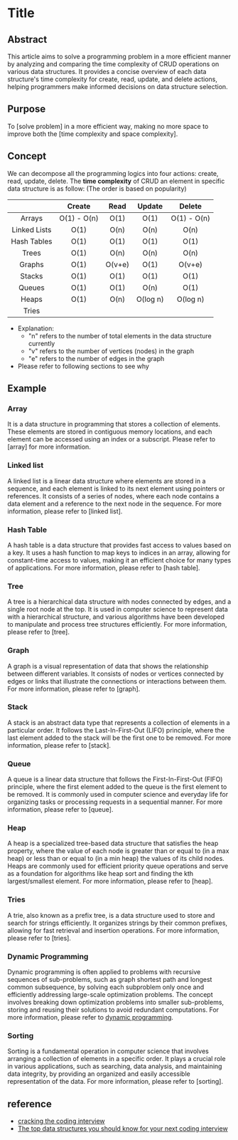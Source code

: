 # Title

## Abstract

This article aims to solve a programming problem in a more efficient manner by analyzing and comparing the time complexity of CRUD operations on various data structures. It provides a concise overview of each data structure's time complexity for create, read, update, and delete actions, helping programmers make informed decisions on data structure selection.

## Purpose

To [solve problem] in a more efficient way, making no more space to improve both the [time complexity and space complexity].

## Concept

We can decompose all the programming logics into four actions: create, read, update, delete. The **time complexity** of CRUD an element in specific data structure is as follow: (The order is based on popularity)

|  | Create | Read | Update | Delete |
|:-:|:-:|:-:|:-:|:-:|
| Arrays | O(1) - O(n) | O(1) | O(1) | O(1) - O(n) |
| Linked Lists | O(1) | O(n) | O(n) | O(n) |
| Hash Tables | O(1) | O(1) | O(1) | O(1) |
| Trees | O(1) | O(n) | O(n) | O(n) |
| Graphs | O(1) | O(v+e) | O(1) | O(v+e) |
| Stacks | O(1) | O(1) | O(1) | O(1) |
| Queues | O(1) | O(1) | O(n) | O(1) |
| Heaps | O(1) | O(n) | O(log n) | O(log n) |
| Tries |

* Explanation:
  * "n" refers to the number of total elements in the data structure currently
  * "v" refers to the number of vertices (nodes) in the graph
  * "e" refers to the number of edges in the graph
* Please refer to following sections to see why

## Example

### Array

It is a data structure in programming that stores a collection of elements. These elements are stored in contiguous memory locations, and each element can be accessed using an index or a subscript. Please refer to [array] for more information.

### Linked list

A linked list is a linear data structure where elements are stored in a sequence, and each element is linked to its next element using pointers or references. It consists of a series of nodes, where each node contains a data element and a reference to the next node in the sequence. For more information, please refer to [linked list].

### Hash Table

A hash table is a data structure that provides fast access to values based on a key. It uses a hash function to map keys to indices in an array, allowing for constant-time access to values, making it an efficient choice for many types of applications. For more information, please refer to [hash table].

### Tree

A tree is a hierarchical data structure with nodes connected by edges, and a single root node at the top. It is used in computer science to represent data with a hierarchical structure, and various algorithms have been developed to manipulate and process tree structures efficiently. For more information, please refer to [tree].

### Graph

A graph is a visual representation of data that shows the relationship between different variables. It consists of nodes or vertices connected by edges or links that illustrate the connections or interactions between them. For more information, please refer to [graph].

### Stack

A stack is an abstract data type that represents a collection of elements in a particular order. It follows the Last-In-First-Out (LIFO) principle, where the last element added to the stack will be the first one to be removed. For more information, please refer to [stack].

### Queue

A queue is a linear data structure that follows the First-In-First-Out (FIFO) principle, where the first element added to the queue is the first element to be removed. It is commonly used in computer science and everyday life for organizing tasks or processing requests in a sequential manner. For more information, please refer to [queue].

### Heap

A heap is a specialized tree-based data structure that satisfies the heap property, where the value of each node is greater than or equal to (in a max heap) or less than or equal to (in a min heap) the values of its child nodes. Heaps are commonly used for efficient priority queue operations and serve as a foundation for algorithms like heap sort and finding the kth largest/smallest element. For more information, please refer to [heap].

### Tries

A trie, also known as a prefix tree, is a data structure used to store and search for strings efficiently. It organizes strings by their common prefixes, allowing for fast retrieval and insertion operations. For more information, please refer to [tries].

### Dynamic Programming

Dynamic programming is often applied to problems with recursive sequences of sub-problems, such as graph shortest path and longest common subsequence, by solving each subproblem only once and efficiently addressing large-scale optimization problems. The concept involves breaking down optimization problems into smaller sub-problems, storing and reusing their solutions to avoid redundant computations. For more information, please refer to [dynamic programming](/blog/software/dsa/dynamic-programming).

### Sorting

Sorting is a fundamental operation in computer science that involves arranging a collection of elements in a specific order. It plays a crucial role in various applications, such as searching, data analysis, and maintaining data integrity, by providing an organized and easily accessible representation of the data. For more information, please refer to [sorting].

## reference

* [cracking the coding interview](https://www.amazon.com/Cracking-Coding-Interview-Programming-Questions/dp/0984782850)
* [The top data structures you should know for your next coding interview](https://www.freecodecamp.org/news/the-top-data-structures-you-should-know-for-your-next-coding-interview-36af0831f5e3/)
